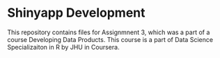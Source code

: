 # Shinyapp Development

This repository contains files for Assignmnent 3, which was a part of a course Developing Data Products. This course is a part of Data Science Specializaiton in R by JHU in Coursera. 


